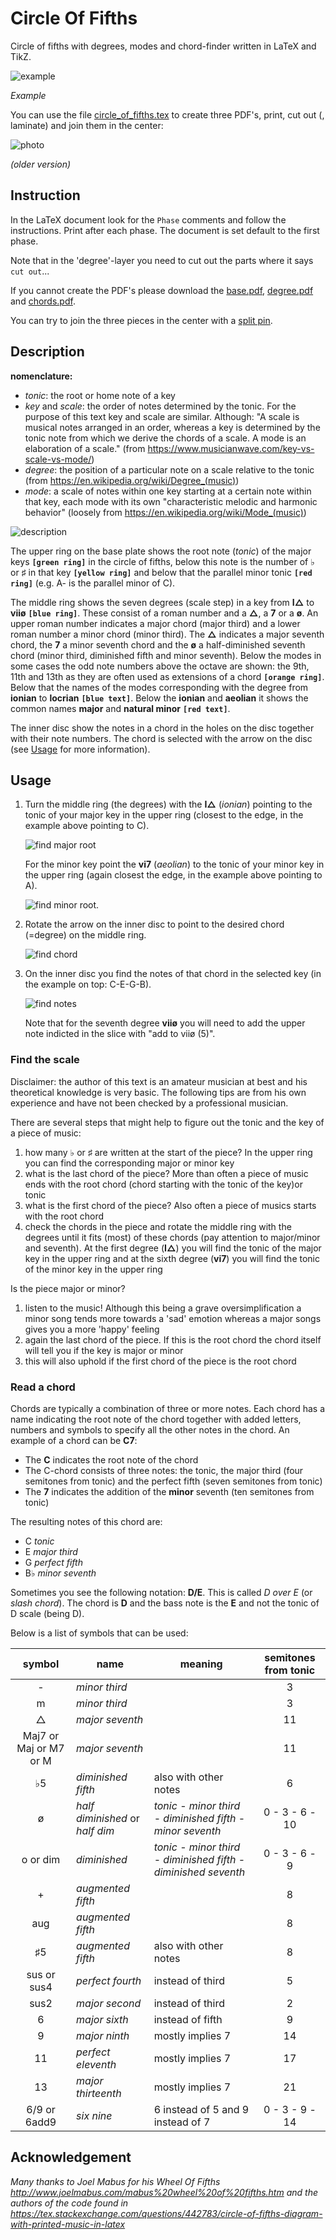 # Circle Of Fifths

Circle of fifths with degrees, modes and chord-finder written in LaTeX and TikZ.

![example](example.png)

*Example*

You can use the file [circle_of_fifths.tex](circle_of_fifths.tex) to create three PDF's, print, cut out (, laminate) and join them in the center:

![photo](photo.png)

*(older version)*

## Instruction

In the LaTeX document look for the `Phase` comments and follow the instructions. Print after each phase. The document is set default to the first phase.

Note that in the 'degree'-layer you need to cut out the parts where it says `cut out`...

If you cannot create the PDF's please download the [base.pdf](base.pdf), [degree.pdf](degree.pdf) and [chords.pdf](chords.pdf).

You can try to join the three pieces in the center with a [split pin](https://en.wikipedia.org/wiki/Brass_fastener).

## Description

**nomenclature:**
* *tonic*: the root or home note of a key
* *key* and *scale*: the order of notes determined by the tonic. For the purpose of this text key and scale are similar. Although: "A scale is musical notes arranged in an order, whereas a key is determined by the tonic note from which we derive the chords of a scale. A mode is an elaboration of a scale." (from <https://www.musicianwave.com/key-vs-scale-vs-mode/>)
* *degree*: the position of a particular note on a scale relative to the tonic (from <https://en.wikipedia.org/wiki/Degree_(music)>)
* *mode*: a scale of notes within one key starting at a certain note within that key, each mode with its own "characteristic melodic and harmonic behavior" (loosely from <https://en.wikipedia.org/wiki/Mode_(music)>)

![description](description.png)

The upper ring on the base plate shows the root note (*tonic*) of the major keys **`[green ring]`** in the circle of fifths, below this note is the number of &flat; or &sharp; in that key **`[yellow ring]`** and below that the parallel minor tonic **`[red ring]`** (e.g. A- is the parallel minor of C).

The middle ring shows the seven degrees (scale step) in a key from **I&xutri;** to **vii&oslash;** **`[blue ring]`**. These consist of a roman number and a **&xutri;**, a **7** or a **&oslash;**. An upper roman number indicates a major chord (major third) and a lower roman number a minor chord (minor third). The **&xutri;** indicates a major seventh chord, the **7** a minor seventh chord and the **&oslash;** a half-diminished seventh chord (minor third, diminished fifth and minor seventh). Below the modes in some cases the odd note numbers above the octave are shown: the 9th, 11th and 13th as they are often used as extensions of a chord **`[orange ring]`**. Below that the names of the modes corresponding with the degree from **ionian** to **locrian** **`[blue text]`**. Below the **ionian** and **aeolian** it shows the common names **major** and **natural minor** **`[red text]`**.

The inner disc show the notes in a chord in the holes on the disc together with their note numbers. The chord is selected with the arrow on the disc (see [Usage](#usage) for more information).

## Usage

1. Turn the middle ring (the degrees) with the **I&xutri;** (*ionian*) pointing to the tonic of your major key in the upper ring (closest to the edge, in the example above pointing to C).

   ![find major root](step_1_major.png)

   For the minor key point the  **vi7** (*aeolian*) to the tonic of your minor key in the upper ring (again closest the edge, in the example above pointing to A).

   ![find minor root](step_1_minor.png).
1. Rotate the arrow on the inner disc to point to the desired chord (=degree) on the middle ring.

   ![find chord](step_2.png)
1. On the inner disc you find the notes of that chord in the selected key (in the example on top: C-E-G-B).

   ![find notes](step_3.png)

   Note that for the seventh degree **vii&oslash;** you will need to add the upper note indicted in the slice with "add to vii&oslash; (5)".

### Find the scale

Disclaimer: the author of this text is an amateur musician at best and his theoretical knowledge is very basic. The following tips are from his own experience and have not been checked by a professional musician.

There are several steps that might help to figure out the tonic and the key of a piece of music:

1. how many &flat; or &sharp; are written at the start of the piece? In the upper ring you can find the corresponding major or minor key
1. what is the last chord of the piece? More than often a piece of music ends with the root chord (chord starting with the tonic of the key)or tonic
1. what is the first chord of the piece? Also often a piece of musics starts with the root chord
1. check the chords in the piece and rotate the middle ring with the degrees until it fits (most) of these chords (pay attention to major/minor and seventh). At the first degree (**I&xutri;**) you will find the tonic of the major key in the upper ring and at the sixth degree (**vi7**) you will find the tonic of the minor key in the upper ring

Is the piece major or minor?

1. listen to the music! Although this being a grave oversimplification a minor song tends more towards a 'sad' emotion whereas a major songs gives you a more 'happy' feeling
1. again the last chord of the piece. If this is the root chord the chord itself will tell you if the key is major or minor
1. this will also uphold if the first chord of the piece is the root chord

### Read a chord

Chords are typically a combination of three or more notes. Each chord has a name indicating the root note of the chord together with added letters, numbers and symbols to specify all the other notes in the chord. An example of a chord can be **C7**:

* The **C** indicates the root note of the chord
* The C-chord consists of three notes: the tonic, the major third (four semitones from tonic) and the perfect fifth (seven semitones from tonic)
* The **7** indicates the addition of the **minor** seventh (ten semitones from tonic)

The resulting notes of this chord are:

* C *tonic*
* E *major third*
* G *perfect fifth*
* B&flat; *minor seventh*

Sometimes you see the following notation: **D/E**. This is called *D over E* (or *slash chord*). The chord is **D** and the bass note is the **E** and not the tonic of D scale (being D).

Below is a list of symbols that can be used:

| symbol | name | meaning | semitones from tonic
| :---: | --- | --- | :---:
| - | *minor third* | | 3
| m | *minor third* | | 3
| &xutri; | *major seventh* | | 11
| Maj7 or Maj or M7 or M | *major seventh* | | 11
| &flat;5 | *diminished fifth* | also with other notes | 6
| &oslash; | *half diminished* or *half dim* | *tonic* - *minor third* - *diminished fifth* -  *minor seventh* | 0 - 3 - 6 - 10
| o or dim | *diminished* | *tonic* - *minor third* - *diminished fifth* -  *diminished seventh* | 0 - 3 - 6 - 9
| + | *augmented fifth* | | 8
| aug | *augmented fifth* | | 8
| &sharp;5 | *augmented fifth* | also with other notes | 8
| sus or sus4 | *perfect fourth* | instead of third | 5
| sus2 | *major second* | instead of third | 2
| 6 | *major sixth* | instead of fifth | 9
| 9 | *major ninth* | mostly implies 7 | 14
| 11 | *perfect eleventh* | mostly implies 7 | 17
| 13 | *major thirteenth* | mostly implies 7 | 21
| 6/9 or 6add9 | *six nine* | 6 instead of 5 and 9 instead of 7 | 0 - 3 - 9 - 14

## Acknowledgement

*Many thanks to Joel Mabus for his Wheel Of Fifths <http://www.joelmabus.com/mabus%20wheel%20of%20fifths.htm> and the authors of the code found in <https://tex.stackexchange.com/questions/442783/circle-of-fifths-diagram-with-printed-music-in-latex>*
